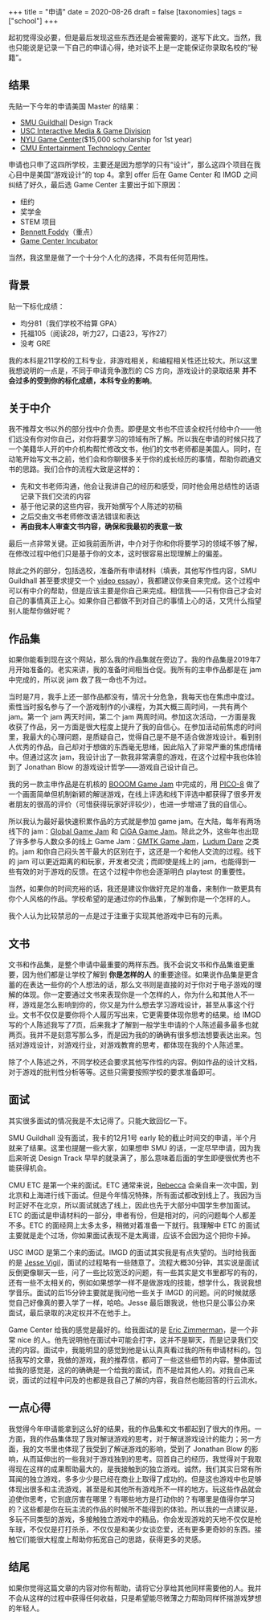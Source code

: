 +++
title = "申请"
date = 2020-08-26
draft = false
[taxonomies]
tags = ["school"]
+++

起初觉得没必要，但是最后发现这些东西还是会被需要的，遂写下此文。当然，我也只能说是记录一下自己的申请心得，绝对谈不上是一定能保证你录取名校的“秘籍”。

<!-- more -->

## 结果
先贴一下今年的申请美国 Master 的结果：
- [SMU Guildhall](https://www.smu.edu/guildhall) Design Track
- [USC Interactive Media & Game Division](https://cinema.usc.edu/interactive/index.cfm)
- [NYU Game Center](https://gamecenter.nyu.edu/)($15,000 scholarship for 1st year)
- [CMU Entertainment Technology Center](https://www.etc.cmu.edu/)

申请也只申了这四所学校，主要还是因为想学的只有“设计”，那么这四个项目在我心目中是美国“游戏设计”的 top 4。拿到 offer 后在 Game Center 和 IMGD 之间纠结了好久，最后选 Game Center 主要出于如下原因：
- 纽约
- 奖学金
- STEM 项目
- [Bennett Foddy](http://www.foddy.net/)（重点）
- [Game Center Incubator](https://gamecenter.nyu.edu/about/incubator/)

当然，我这里是做了一个十分个人化的选择，不具有任何范用性。

## 背景
贴一下标化成绩：
- 均分81（我们学校不给算 GPA）
- 托福105（阅读28，听力27，口语23，写作27）
- 没考 GRE

我的本科是211学校的工科专业，非游戏相关，和编程相关性还比较大。所以这里我想说明的一点是，不同于申请竞争激烈的 CS 方向，游戏设计的录取结果 __并不会过多的受到你的标化成绩，本科专业的影响__。

## 关于中介
我不推荐文书以外的部分找中介负责。即便是文书也不应该全权托付给中介——他们远没有你对你自己，对你将要学习的领域有所了解。所以我在申请的时候只找了一个美籍华人开的中介机构帮忙修改文书，他们的文书老师都是美国人。同时，在动笔开始写文书之前，他们会和你聊很多关于你的成长经历的事情，帮助你疏通文书的思路。我们合作的流程大致是这样的：
- 先和文书老师沟通，他会让我讲自己的经历和感受，同时他会用总结性的话语记录下我们交流的内容
- 基于他记录的这些内容，我开始撰写个人陈述的初稿
- 之后交由文书老师修改语法错误和表达
- __再由我本人审查文书内容，确保和我最初的表意一致__

最后一点非常关键。正如我前面所讲，中介对于你和你将要学习的领域不够了解，在修改过程中他们只是基于你的文本，这时很容易出现理解上的偏差。

除此之外的部分，包括选校，准备所有申请材料（填表，其他写作性内容，SMU Guildhall 甚至要求提交一个 [video essay](https://www.smu.edu/Guildhall/Admissions/Admission-Requirements)），我都建议你亲自来完成。这个过程中可以有中介的帮助，但是应该主要是你自己来完成。相信我——只有你自己才会对自己的事情真正上心。如果你自己都做不到对自己的事情上心的话，又凭什么指望别人能帮你做好呢？

## 作品集
如果你能看到现在这个网站，那么我的作品集就在旁边了。我的作品集是2019年7月开始准备的。老实来讲，我的准备时间相当仓促。我所有的主申作品都是在 jam 中完成的，所以说 jam 救了我一命也不为过。

当时是7月，我手上还一部作品都没有，情况十分危急，我每天也在焦虑中度过。索性当时报名参与了一个游戏制作的小课程，为其大概三周时间，一共有两个 jam。第一个 jam 两天时间，第二个 jam 两周时间。参加这次活动，一方面是我收获了作品，另一方面是很大程度上提升了我的自信心。在参加活动前焦虑的时间里，我最大的心理问题，是质疑自己，觉得自己是不是不适合做游戏设计。看到别人优秀的作品，自己却对于想做的东西毫无思绪，因此陷入了非常严重的焦虑情绪中。但通过这次 jam，我设计出了一款我非常满意的游戏，在这个过程中我也体验到了 Jonathan Blow 的游戏设计哲学——游戏自己设计自己。

我的另一款主申作品是在机核的 [BOOOM Game Jam](https://www.gcores.com/booom) 中完成的，用 [PICO-8](https://www.lexaloffle.com/pico-8.php) 做了一个画面简单但机制新颖的解谜游戏，在线上评选和线下评选中都获得了很多开发者朋友的很高的评价（可惜获得玩家好评较少），也进一步增进了我的自信心。

所以我认为最好最快速积累作品的方式就是参加 game jam。在大陆，每年有两场线下的 jam：[Global Game Jam](https://globalgamejam.org/) 和 [CiGA Game Jam](https://www.ciga.me/cgj)。除此之外，这些年也出现了许多参与人数众多的线上 Game Jam：[GMTK Game Jam](https://itch.io/jam/gmtk-2020)，[Ludum Dare](https://ldjam.com/) 之类的。jam 和你自己闷头苦干最大的区别在于，这还是一个和他人交流的过程。线下的 jam 可以更近距离的和玩家，开发者交流；而即使是线上的 jam，也能得到一些有效的对于游戏的反馈。在这个过程中你也会逐渐明白 playtest 的重要性。

当然，如果你的时间充裕的话，我还是建议你做好充足的准备，来制作一款更具有你个人风格的作品。学校希望的是通过你的作品集，了解到你是一个怎样的人。

我个人认为比较禁忌的一点是过于注重于实现其他游戏中已有的元素。

## 文书
文书和作品集，是整个申请中最重要的两样东西。我不会说文书和作品集谁更重要，因为他们都是让学校了解到 __你是怎样的人__ 的重要途径。如果说作品集是更含蓄的在表达一些你的个人想法的话，那么文书则是直接的对于你对于电子游戏的理解的体现。你一定要通过文书来表现你是一个怎样的人，你为什么和其他人不一样，游戏是怎么影响到你的，你又是为什么想去学习游戏设计，甚至从事这个行业。文书不仅仅是要你将个人履历写出来，它更需要体现你思考的结果。给 IMGD 写的个人陈述我写了7页，后来我才了解到一般学生申请的个人陈述最多最多也就两页。我并不是刻意写那么多，而是因为我的的确确有很多想法想要表达出来。包括对游戏设计，对游戏行业，对游戏教育的思考，都体现在我的个人陈述里。

除了个人陈述之外，不同学校还会要求其他写作性的内容。例如作品的设计文档，对于游戏的批判性分析等等。这些只需要按照学校的要求准备即可。

## 面试
其实很多面试的情况我是不太记得了。只能大致回忆一下。

SMU Guildhall 没有面试，我卡的12月1号 early 轮的截止时间交的申请，半个月就来了结果。这里也提醒一些大家，如果想申 SMU 的话，一定尽早申请，因为我后来听说 Design Track 早早的就录满了，那么意味着后面的学生即便很优秀也不能获得机会。

CMU ETC 是第一个来的面试。ETC 通常来说，[Rebecca](https://www.etc.cmu.edu/blog/author/rl3j/) 会亲自来一次中国，到北京和上海进行线下面试。但是今年情况特殊，所有面试都改到线上了。我因为当时正好不在北京，所以面试就选了线上，因此也先于大部分中国学生参加面试。ETC 的面试是申请材料的一部分，申者有份，但是相对的，问的问题每个人都差不多。ETC 的面经网上太多太多，稍微对着准备一下就行。我理解中 ETC 的面试主要就是走个过场，你如果面试表现不是太离谱，应该不会因为这个把你卡掉。

USC IMGD 是第二个来的面试。IMGD 的面试其实我是有点失望的。当时给我面的是 [Jesse Vigil](www.jesseryanvigil.com)，面试的过程略有一些随意了。流程大概30分钟，其实说是面试反倒更像聊天一些，问了一些比较宽泛的问题，有一些其实是文书里都写的有的，还有一些不太相关的，例如如果想学一样不是做游戏的技能，想学什么，我说我想学音乐。面试的后15分钟主要就是我问他一些关于 IMGD 的问题。问的时候就感觉自己好像真的要入学了一样，哈哈。Jesse 最后跟我说，他也只是公事公办来面试，最后录取的决定权并不在他手上。

Game Center 给我的感觉是最好的。给我面试的是 [Eric Zimmerman](http://www.ericzimmerman.com/)，是一个非常 nice 的人。他先说明他在面试中可能会打字，这并不是聊天，而是记录我们交流的内容。面试中，我能明显的感觉到他是认认真真看过我的所有申请材料的。包括我写的文章，我做的游戏，我的推荐信，都问了一些这些细节的内容。整体面试给我的感觉是，这的的确确是一个给我的面试，而不是给其他人的。对我自己来说，面试的过程中问及的也都是我自己了解的内容，我自然也能回答的行云流水。

## 一点心得
我觉得今年申请能拿到这么好的结果，我的作品集和文书都起到了很大的作用。一方面，我的作品集体现了我对解谜游戏的思考，对于解谜游戏设计的能力；另一方面，我的文书里也体现了我受到了解谜游戏的影响，受到了 Jonathan Blow 的影响，从而延伸出的一些我对于游戏独到的思考。回首自己的经历，我觉得对于我取得现在这样的成果帮助最大的，是我接触到的独立游戏。诚然，我们其实日常有所耳闻的独立游戏，多多少少是已经在商业上取得了成功的。但是这也游戏中也足够体现出很多和主流游戏，甚至是和其他所有游戏所不一样的地方。玩这些作品就会迫使你思考，它到底厉害在哪里？有哪些地方是打动你的？有哪里是值得你学习的？这些都是你在玩主流的作品的时候所不能得到的体验。所以我的一点建议是，多玩不同类型的游戏，多接触独立游戏中的精品，你会发现游戏的天地不仅仅是枪车球，不仅仅是打打杀杀，不仅仅是和美少女谈恋爱，还有更多更奇妙的东西。接触它们能很大程度上帮助你拓宽自己的思路，获得更多的灵感。

## 结尾
如果你觉得这篇文章的内容对你有帮助，请将它分享给其他同样需要他的人。我并不会从这样的过程中获得任何收益，只是希望能尽微薄之力帮助同样怀揣游戏梦想的年轻人。